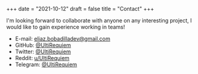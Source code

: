 +++
date = "2021-10-12"
draft = false
title = "Contact"
+++

I'm looking forward to collaborate with anyone on any interesting project,
I would like to gain experience working in teams!

- E-mail: <eliaz.bobadilladev@gmail.com>
- GitHub: [@UltiRequiem](https://github.com/UltiRequiem)
- Twitter: [@UltiRequiem](https://twitter.com/UltiRequiem)
- Reddit: [u/UltiRequiem](https://reddit.com/user/UltiRequiem)
- Telegram: [@UltiRequiem](https://t.me/UltiRequiem)
